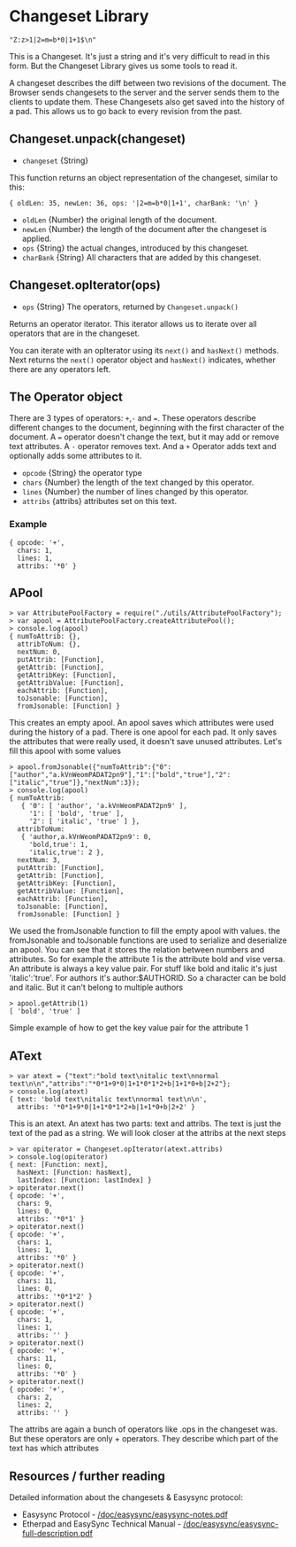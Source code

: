 # Changeset Library

```
"Z:z>1|2=m=b*0|1+1$\n"
```

This is a Changeset. It's just a string and it's very difficult to read in this form. But the Changeset Library gives us some tools to read it.

A changeset describes the diff between two revisions of the document. The Browser sends changesets to the server and the server sends them to the clients to update them. These Changesets also get saved into the history of a pad. This allows us to go back to every revision from the past.

## Changeset.unpack(changeset)

 * `changeset` {String}

This function returns an object representation of the changeset, similar to this:

```
{ oldLen: 35, newLen: 36, ops: '|2=m=b*0|1+1', charBank: '\n' }
```

 * `oldLen` {Number} the original length of the document.
 * `newLen` {Number} the length of the document after the changeset is applied.
 * `ops` {String} the actual changes, introduced by this changeset.
 * `charBank` {String} All characters that are added by this changeset.

## Changeset.opIterator(ops)

 * `ops` {String} The operators, returned by `Changeset.unpack()`

Returns an operator iterator. This iterator allows us to iterate over all operators that are in the changeset.

You can iterate with an opIterator using its `next()` and `hasNext()` methods. Next returns the `next()` operator object and `hasNext()` indicates, whether there are any operators left.

## The Operator object
There are 3 types of operators: `+`,`-` and `=`. These operators describe different changes to the document, beginning with the first character of the document. A `=` operator doesn't change the text, but it may add or remove text attributes. A `-` operator removes text. And a `+` Operator adds text and optionally adds some attributes to it.

 * `opcode` {String} the operator type
 * `chars` {Number} the length of the text changed by this operator.
 * `lines` {Number} the number of lines changed by this operator.
 * `attribs` {attribs} attributes set on this text.

### Example
```
{ opcode: '+',
  chars: 1,
  lines: 1,
  attribs: '*0' }
```

## APool

```
> var AttributePoolFactory = require("./utils/AttributePoolFactory");
> var apool = AttributePoolFactory.createAttributePool();
> console.log(apool)
{ numToAttrib: {},
  attribToNum: {},
  nextNum: 0,
  putAttrib: [Function],
  getAttrib: [Function],
  getAttribKey: [Function],
  getAttribValue: [Function],
  eachAttrib: [Function],
  toJsonable: [Function],
  fromJsonable: [Function] }
```

This creates an empty apool. An apool saves which attributes were used during the history of a pad. There is one apool for each pad. It only saves the attributes that were really used, it doesn't save unused attributes. Let's fill this apool with some values

```
> apool.fromJsonable({"numToAttrib":{"0":["author","a.kVnWeomPADAT2pn9"],"1":["bold","true"],"2":["italic","true"]},"nextNum":3});
> console.log(apool)
{ numToAttrib:
   { '0': [ 'author', 'a.kVnWeomPADAT2pn9' ],
     '1': [ 'bold', 'true' ],
     '2': [ 'italic', 'true' ] },
  attribToNum:
   { 'author,a.kVnWeomPADAT2pn9': 0,
     'bold,true': 1,
     'italic,true': 2 },
  nextNum: 3,
  putAttrib: [Function],
  getAttrib: [Function],
  getAttribKey: [Function],
  getAttribValue: [Function],
  eachAttrib: [Function],
  toJsonable: [Function],
  fromJsonable: [Function] }
```

We used the fromJsonable function to fill the empty apool with values. the fromJsonable and toJsonable functions are used to serialize and deserialize an apool. You can see that it stores the relation between numbers and attributes. So for example the attribute 1 is the attribute bold and vise versa. An attribute is always a key value pair. For stuff like bold and italic it's just  'italic':'true'. For authors it's author:$AUTHORID. So a character can be bold and italic. But it can't belong to multiple authors

```
> apool.getAttrib(1)
[ 'bold', 'true' ]
```

Simple example of how to get the key value pair for the attribute 1

## AText

```
> var atext = {"text":"bold text\nitalic text\nnormal text\n\n","attribs":"*0*1+9*0|1+1*0*1*2+b|1+1*0+b|2+2"};
> console.log(atext)
{ text: 'bold text\nitalic text\nnormal text\n\n',
  attribs: '*0*1+9*0|1+1*0*1*2+b|1+1*0+b|2+2' }
```

This is an atext. An atext has two parts: text and attribs. The text is just the text of the pad as a string. We will look closer at the attribs at the next steps

```
> var opiterator = Changeset.opIterator(atext.attribs)
> console.log(opiterator)
{ next: [Function: next],
  hasNext: [Function: hasNext],
  lastIndex: [Function: lastIndex] }
> opiterator.next()
{ opcode: '+',
  chars: 9,
  lines: 0,
  attribs: '*0*1' }
> opiterator.next()
{ opcode: '+',
  chars: 1,
  lines: 1,
  attribs: '*0' }
> opiterator.next()
{ opcode: '+',
  chars: 11,
  lines: 0,
  attribs: '*0*1*2' }
> opiterator.next()
{ opcode: '+',
  chars: 1,
  lines: 1,
  attribs: '' }
> opiterator.next()
{ opcode: '+',
  chars: 11,
  lines: 0,
  attribs: '*0' }
> opiterator.next()
{ opcode: '+',
  chars: 2,
  lines: 2,
  attribs: '' }
```

The attribs are again a bunch of operators like .ops in the changeset was. But these operators are only + operators. They describe which part of the text has which attributes

## Resources / further reading

Detailed information about the changesets & Easysync protocol:

* Easysync Protocol - [/doc/easysync/easysync-notes.pdf](https://github.com/ether/etherpad-lite/blob/develop/doc/easysync/easysync-notes.pdf)
* Etherpad and EasySync Technical Manual - [/doc/easysync/easysync-full-description.pdf](https://github.com/ether/etherpad-lite/blob/develop/doc/easysync/easysync-full-description.pdf)
